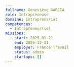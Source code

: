 ```yaml
---
fullname: Geneviève GARCIA
role: Intrapreneuse
domaine: Intraprenariat
competences:
  - Intrapreneur(se)
missions:
  - start: 2025-01-21
    end: 2026-12-31
    employer: France Travail
    status: admin
    startups: []
---
```

